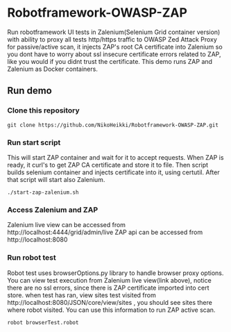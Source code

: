 # Robotframework-OWASP-ZAP
Run robotframework UI tests in Zalenium(Selenium Grid container version) with ability to proxy all tests http/https traffic to OWASP Zed Attack Proxy for passive/active scan, it injects ZAP's root CA certificate into Zalenium so you dont have to worry about ssl insecure certificate errors related to ZAP, like you would if you didnt trust the certificate. This demo runs ZAP and Zalenium as Docker containers.

## Run demo

### Clone this repository
```
git clone https://github.com/NikoHeikki/Robotframework-OWASP-ZAP.git
```

### Run start script
This will start ZAP container and wait for it to accept requests. When ZAP is ready, it curl's to get ZAP CA certificate and store it to file. Then script builds selenium container and injects certificate into it, using certutil. After that script will start also Zalenium.
```
./start-zap-zalenium.sh
```
### Access Zalenium and ZAP
Zalenium live view can be accessed from http://localhost:4444/grid/admin/live
ZAP api can be accessed from http://localhost:8080

### Run robot test
Robot test uses browserOptions.py library to handle browser proxy options. You can view test execution from Zalenium live view(link above), notice there are no ssl errors, since there is ZAP certificate imported into cert store. when test has ran, view sites test visited from http://localhost:8080/JSON/core/view/sites , you should see sites there where robot visited. You can use this information to run ZAP active scan.
```
robot browserTest.robot
```
